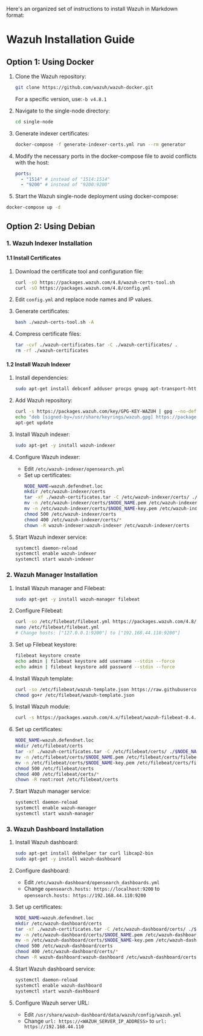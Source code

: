 Here's an organized set of instructions to install Wazuh in Markdown format:

# Wazuh Installation Guide

## Option 1: Using Docker

1. Clone the Wazuh repository:
   ```bash
   git clone https://github.com/wazuh/wazuh-docker.git
   ```
   For a specific version, use:`-b v4.8.1 `

2. Navigate to the single-node directory:
   ```bash
   cd single-node
   ```

3. Generate indexer certificates:
   ```bash
   docker-compose -f generate-indexer-certs.yml run --rm generator
   ```

4. Modify the necessary ports in the docker-compose file to avoid conflicts with the host:
   ```yaml
   ports:
     - "1514" # instead of "1514:1514"
     - "9200" # instead of "9200:9200"
   ```

5. Start the Wazuh single-node deployment using docker-compose:
  ```bash
  docker-compose up -d
  ```

## Option 2: Using Debian

### 1. Wazuh Indexer Installation

#### 1.1 Install Certificates

1. Download the certificate tool and configuration file:
   ```bash
   curl -sO https://packages.wazuh.com/4.8/wazuh-certs-tool.sh
   curl -sO https://packages.wazuh.com/4.8/config.yml
   ```

2. Edit `config.yml` and replace node names and IP values.

3. Generate certificates:
   ```bash
   bash ./wazuh-certs-tool.sh -A
   ```

4. Compress certificate files:
   ```bash
   tar -cvf ./wazuh-certificates.tar -C ./wazuh-certificates/ .
   rm -rf ./wazuh-certificates
   ```

#### 1.2 Install Wazuh Indexer

1. Install dependencies:
   ```bash
   sudo apt-get install debconf adduser procps gnupg apt-transport-https
   ```

2. Add Wazuh repository:
   ```bash
   curl -s https://packages.wazuh.com/key/GPG-KEY-WAZUH | gpg --no-default-keyring --keyring gnupg-ring:/usr/share/keyrings/wazuh.gpg --import && chmod 644 /usr/share/keyrings/wazuh.gpg
   echo "deb [signed-by=/usr/share/keyrings/wazuh.gpg] https://packages.wazuh.com/4.x/apt/ stable main" | tee -a /etc/apt/sources.list.d/wazuh.list
   apt-get update
   ```

3. Install Wazuh indexer:
   ```bash
   sudo apt-get -y install wazuh-indexer
   ```

4. Configure Wazuh indexer:
   - Edit `/etc/wazuh-indexer/opensearch.yml`
   - Set up certificates:
     ```bash
     NODE_NAME=wazuh.defendnet.loc
     mkdir /etc/wazuh-indexer/certs
     tar -xf ./wazuh-certificates.tar -C /etc/wazuh-indexer/certs/ ./$NODE_NAME.pem ./$NODE_NAME-key.pem ./admin.pem ./admin-key.pem ./root-ca.pem
     mv -n /etc/wazuh-indexer/certs/$NODE_NAME.pem /etc/wazuh-indexer/certs/indexer.pem
     mv -n /etc/wazuh-indexer/certs/$NODE_NAME-key.pem /etc/wazuh-indexer/certs/indexer-key.pem
     chmod 500 /etc/wazuh-indexer/certs
     chmod 400 /etc/wazuh-indexer/certs/*
     chown -R wazuh-indexer:wazuh-indexer /etc/wazuh-indexer/certs
     ```

5. Start Wazuh indexer service:
   ```bash
   systemctl daemon-reload
   systemctl enable wazuh-indexer
   systemctl start wazuh-indexer
   ```

### 2. Wazuh Manager Installation

1. Install Wazuh manager and Filebeat:
   ```bash
   sudo apt-get -y install wazuh-manager filebeat
   ```

2. Configure Filebeat:
   ```bash
   curl -so /etc/filebeat/filebeat.yml https://packages.wazuh.com/4.8/tpl/wazuh/filebeat/filebeat.yml
   nano /etc/filebeat/filebeat.yml
   # Change hosts: ["127.0.0.1:9200"] to ["192.168.44.110:9200"]
   ```

3. Set up Filebeat keystore:
   ```bash
   filebeat keystore create
   echo admin | filebeat keystore add username --stdin --force
   echo admin | filebeat keystore add password --stdin --force
   ```

4. Install Wazuh template:
   ```bash
   curl -so /etc/filebeat/wazuh-template.json https://raw.githubusercontent.com/wazuh/wazuh/v4.8.1/extensions/elasticsearch/7.x/wazuh-template.json
   chmod go+r /etc/filebeat/wazuh-template.json
   ```

5. Install Wazuh module:
   ```bash
   curl -s https://packages.wazuh.com/4.x/filebeat/wazuh-filebeat-0.4.tar.gz | tar -xvz -C /usr/share/filebeat/module
   ```

6. Set up certificates:
   ```bash
   NODE_NAME=wazuh.defendnet.loc
   mkdir /etc/filebeat/certs
   tar -xf ./wazuh-certificates.tar -C /etc/filebeat/certs/ ./$NODE_NAME.pem ./$NODE_NAME-key.pem ./root-ca.pem
   mv -n /etc/filebeat/certs/$NODE_NAME.pem /etc/filebeat/certs/filebeat.pem
   mv -n /etc/filebeat/certs/$NODE_NAME-key.pem /etc/filebeat/certs/filebeat-key.pem
   chmod 500 /etc/filebeat/certs
   chmod 400 /etc/filebeat/certs/*
   chown -R root:root /etc/filebeat/certs
   ```

7. Start Wazuh manager service:
   ```bash
   systemctl daemon-reload
   systemctl enable wazuh-manager
   systemctl start wazuh-manager
   ```

### 3. Wazuh Dashboard Installation

1. Install Wazuh dashboard:
   ```bash
   sudo apt-get install debhelper tar curl libcap2-bin
   sudo apt-get -y install wazuh-dashboard
   ```

2. Configure dashboard:
   - Edit `/etc/wazuh-dashboard/opensearch_dashboards.yml`
   - Change `opensearch.hosts: https://localhost:9200` to `opensearch.hosts: https://192.168.44.110:9200`

3. Set up certificates:
   ```bash
   NODE_NAME=wazuh.defendnet.loc
   mkdir /etc/wazuh-dashboard/certs
   tar -xf ./wazuh-certificates.tar -C /etc/wazuh-dashboard/certs/ ./$NODE_NAME.pem ./$NODE_NAME-key.pem ./root-ca.pem
   mv -n /etc/wazuh-dashboard/certs/$NODE_NAME.pem /etc/wazuh-dashboard/certs/dashboard.pem
   mv -n /etc/wazuh-dashboard/certs/$NODE_NAME-key.pem /etc/wazuh-dashboard/certs/dashboard-key.pem
   chmod 500 /etc/wazuh-dashboard/certs
   chmod 400 /etc/wazuh-dashboard/certs/*
   chown -R wazuh-dashboard:wazuh-dashboard /etc/wazuh-dashboard/certs
   ```

4. Start Wazuh dashboard service:
   ```bash
   systemctl daemon-reload
   systemctl enable wazuh-dashboard
   systemctl start wazuh-dashboard
   ```

5. Configure Wazuh server URL:
   - Edit `/usr/share/wazuh-dashboard/data/wazuh/config/wazuh.yml`
   - Change `url: https://<WAZUH_SERVER_IP_ADDRESS>` to `url: https://192.168.44.110`
